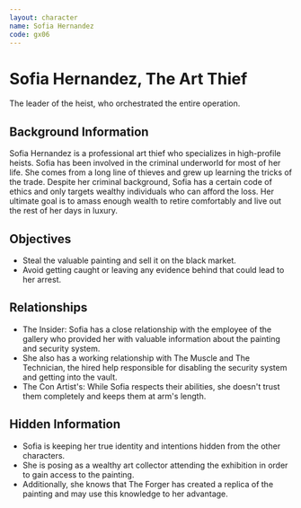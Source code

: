 ```yaml
---
layout: character
name: Sofia Hernandez
code: gx06
---
```


# Sofia Hernandez, The Art Thief

The leader of the heist, who orchestrated the entire operation.

## Background Information

Sofia Hernandez is a professional art thief who specializes in high-profile heists. Sofia has been involved in the criminal underworld for most of her life. She comes from a long line of thieves and grew up learning the tricks of the trade. Despite her criminal background, Sofia has a certain code of ethics and only targets wealthy individuals who can afford the loss. Her ultimate goal is to amass enough wealth to retire comfortably and live out the rest of her days in luxury.

## Objectives

- Steal the valuable painting and sell it on the black market.
- Avoid getting caught or leaving any evidence behind that could lead to her arrest.

## Relationships

- The Insider: Sofia has a close relationship with the employee of the gallery who provided her with valuable information about the painting and security system.
- She also has a working relationship with The Muscle and The Technician, the hired help responsible for disabling the security system and getting into the vault.
- The Con Artist's: While Sofia respects their abilities, she doesn't trust them completely and keeps them at arm's length.

## Hidden Information

- Sofia is keeping her true identity and intentions hidden from the other characters.
- She is posing as a wealthy art collector attending the exhibition in order to gain access to the painting.
- Additionally, she knows that The Forger has created a replica of the painting and may use this knowledge to her advantage.
